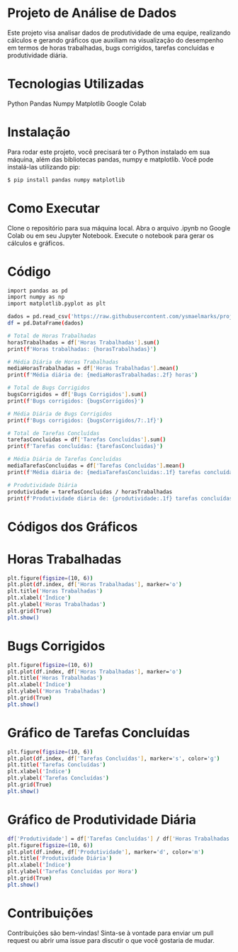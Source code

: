 # Projeto de Análise de Dados
Este projeto visa analisar dados de produtividade de uma equipe, realizando cálculos e gerando gráficos que auxiliam na visualização do desempenho em termos de horas trabalhadas, bugs corrigidos, tarefas concluídas e produtividade diária.

# Tecnologias Utilizadas
Python
Pandas
Numpy
Matplotlib
Google Colab

# Instalação
Para rodar este projeto, você precisará ter o Python instalado em sua máquina, além das bibliotecas pandas, numpy e matplotlib. Você pode instalá-las utilizando pip:

```sh
$ pip install pandas numpy matplotlib
```

# Como Executar
Clone o repositório para sua máquina local.
Abra o arquivo .ipynb no Google Colab ou em seu Jupyter Notebook.
Execute o notebook para gerar os cálculos e gráficos.

# Código

```sh
import pandas as pd
import numpy as np
import matplotlib.pyplot as plt

dados = pd.read_csv('https://raw.githubusercontent.com/ysmaelmarks/projeto3_SNSeg_SENAC-/main/dados.csv')
df = pd.DataFrame(dados)

# Total de Horas Trabalhadas
horasTrabalhadas = df['Horas Trabalhadas'].sum()
print(f'Horas trabalhadas: {horasTrabalhadas}')

# Média Diária de Horas Trabalhadas
mediaHorasTrabalhadas = df['Horas Trabalhadas'].mean()
print(f'Média diária de: {mediaHorasTrabalhadas:.2f} horas')

# Total de Bugs Corrigidos
bugsCorrigidos = df['Bugs Corrigidos'].sum()
print(f'Bugs corrigidos: {bugsCorrigidos}')

# Média Diária de Bugs Corrigidos
print(f'Bugs corrigidos: {bugsCorrigidos/7:.1f}')

# Total de Tarefas Concluídas
tarefasConcluidas = df['Tarefas Concluídas'].sum()
print(f'Tarefas concluídas: {tarefasConcluidas}')

# Média Diária de Tarefas Concluídas
mediaTarefasConcluidas = df['Tarefas Concluídas'].mean()
print(f'Média diária de: {mediaTarefasConcluidas:.1f} tarefas concluídas')

# Produtividade Diária
produtividade = tarefasConcluidas / horasTrabalhadas
print(f'Produtividade diária de: {produtividade:.1f} tarefas concluídas por hora')

```

# Códigos dos Gráficos

# Horas Trabalhadas

```sh
plt.figure(figsize=(10, 6))
plt.plot(df.index, df['Horas Trabalhadas'], marker='o')
plt.title('Horas Trabalhadas')
plt.xlabel('Índice')
plt.ylabel('Horas Trabalhadas')
plt.grid(True)
plt.show()
```

# Bugs Corrigidos

```sh
plt.figure(figsize=(10, 6))
plt.plot(df.index, df['Horas Trabalhadas'], marker='o')
plt.title('Horas Trabalhadas')
plt.xlabel('Índice')
plt.ylabel('Horas Trabalhadas')
plt.grid(True)
plt.show()
```

# Gráfico de Tarefas Concluídas

```sh
plt.figure(figsize=(10, 6))
plt.plot(df.index, df['Tarefas Concluídas'], marker='s', color='g')
plt.title('Tarefas Concluídas')
plt.xlabel('Índice')
plt.ylabel('Tarefas Concluídas')
plt.grid(True)
plt.show()
```

# Gráfico de Produtividade Diária

```sh
df['Produtividade'] = df['Tarefas Concluídas'] / df['Horas Trabalhadas']
plt.figure(figsize=(10, 6))
plt.plot(df.index, df['Produtividade'], marker='d', color='m')
plt.title('Produtividade Diária')
plt.xlabel('Índice')
plt.ylabel('Tarefas Concluídas por Hora')
plt.grid(True)
plt.show()
```

# Contribuições
Contribuições são bem-vindas! Sinta-se à vontade para enviar um pull request ou abrir uma issue para discutir o que você gostaria de mudar.
